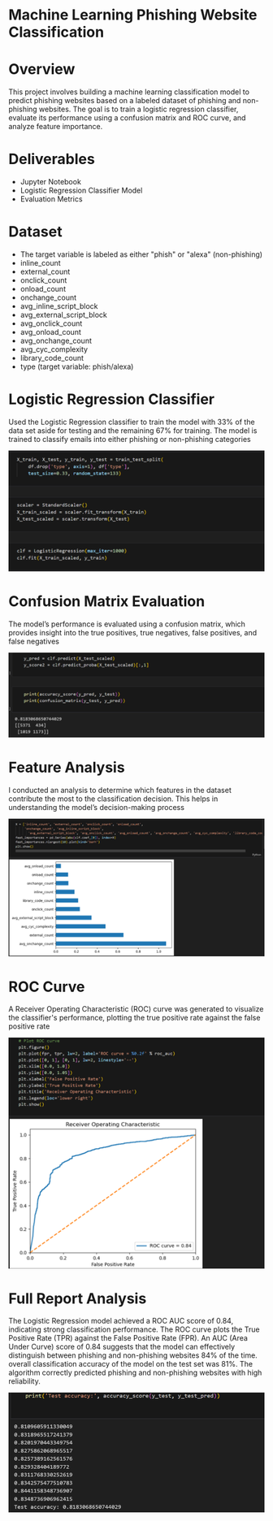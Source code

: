 # Machine Learning Phishing Website Classification

# Overview

This project involves building a machine learning classification model to predict phishing websites based on a labeled dataset of phishing and non-phishing websites. The goal is to train a logistic regression classifier, evaluate its performance using a confusion matrix and ROC curve, and analyze feature importance.

# Deliverables

* Jupyter Notebook
* Logistic Regression Classifier Model
* Evaluation Metrics

# Dataset

* The target variable is labeled as either "phish" or "alexa" (non-phishing)
* inline_count
* external_count
* onclick_count
* onload_count
* onchange_count
* avg_inline_script_block
* avg_external_script_block
* avg_onclick_count
* avg_onload_count
* avg_onchange_count
* avg_cyc_complexity
* library_code_count
* type (target variable: phish/alexa)

# Logistic Regression Classifier

Used the Logistic Regression classifier to train the model with 33% of the data set aside for testing and the remaining 67% for training. The model is trained to classify emails into either phishing or non-phishing categories

![Logistic Regression](LRclass.png)

# Confusion Matrix Evaluation

The model’s performance is evaluated using a confusion matrix, which provides insight into the true positives, true negatives, false positives, and false negatives

![Confusion Matrix](LRConfmatrix.png)

# Feature Analysis

I conducted an analysis to determine which features in the dataset contribute the most to the classification decision. This helps in understanding the model’s decision-making process

![Feature Analysis](LRFeatures.png)

# ROC Curve

A Receiver Operating Characteristic (ROC) curve was generated to visualize the classifier's performance, plotting the true positive rate against the false positive rate

![ROC Curve](LRRoc.png)


# Full Report Analysis

The Logistic Regression model achieved a ROC AUC score of 0.84, indicating strong classification performance. The ROC curve plots the True Positive Rate (TPR) against the False Positive Rate (FPR). An AUC (Area Under Curve) score of 0.84 suggests that the model can effectively distinguish between phishing and non-phishing websites 84% of the time. 
overall classification accuracy of the model on the test set was 81%. The algorithm correctly predicted phishing and non-phishing websites with high reliability.

![Logistic Regression Report](LRAccur.png)

